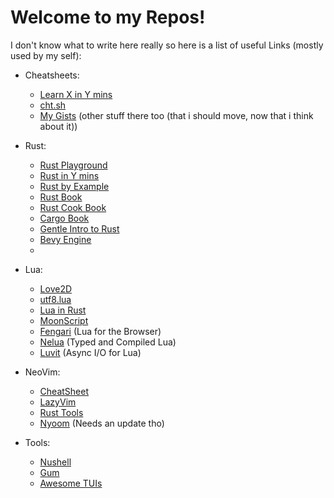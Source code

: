 # Welcome to my Repos!

I don't know what to write here really so here is a list of useful Links (mostly used by my self):

- Cheatsheets:
  - [Learn X in Y mins](https://learnxinyminutes.com/)
  - [cht.sh](cht.sh)
  - [My Gists](https://gist.github.com/ItsNMB) (other stuff there too (that i should move, now that i think about it))

- Rust:
  - [Rust Playground](https://play.rust-lang.org/?version=stable&mode=debug&edition=2021)
  - [Rust in Y mins](https://learnxinyminutes.com/docs/rust/)
  - [Rust by Example](https://doc.rust-lang.org/rust-by-example/)
  - [Rust Book](https://doc.rust-lang.org/book/ch01-00-getting-started.html)
  - [Rust Cook Book](https://rust-lang-nursery.github.io/rust-cookbook/intro.html)
  - [Cargo Book](https://doc.rust-lang.org/cargo/index.html)
  - [Gentle Intro to Rust](https://stevedonovan.github.io/rust-gentle-intro/readme.html)
  - [Bevy Engine](https://github.com/bevyengine/bevy)
  - 
 
- Lua:
  - [Love2D](https://love2d.org/wiki/Main_Page)
  - [utf8.lua](https://gist.github.com/Stepets/3b4dbaf5e6e6a60f3862)
  - [Lua in Rust](https://crates.io/crates/mlua)
  - [MoonScript](https://moonscript.org/)
  - [Fengari](https://fengari.io/) (Lua for the Browser)
  - [Nelua](https://nelua.io/) (Typed and Compiled Lua)
  - [Luvit](https://luvit.io/) (Async I/O for Lua)

- NeoVim:
  - [CheatSheet](https://learnxinyminutes.com/docs/vim/)
  - [LazyVim](https://www.lazyvim.org/installation)
  - [Rust Tools](https://github.com/mrcjkb/rustaceanvim)
  - [Nyoom](https://github.com/nyoom-engineering/nyoom.nvim) (Needs an update tho)

- Tools:
  - [Nushell](https://www.nushell.sh/)
  - [Gum](https://github.com/charmbracelet/gum)
  - [Awesome TUIs](https://github.com/rothgar/awesome-tuis)
